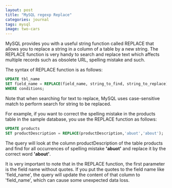```yaml
---
layout: post
title: "MySQL regexp Replace"
categories: journal
tags: mysql
image: two-cars
---
```


MySQL provides you with a useful string function called REPLACE that allows you to replace a string in a column of a table by a new string. The REPLACE function is very handy to search and replace text which affects multiple records such as obsolete URL, spelling mistake and such.

The syntax of REPLACE function is as follows:

```sql
UPDATE tbl_name
SET field_name = REPLACE(field_name, string_to_find, string_to_replace)
WHERE conditions;
```

Note that when searching for text to replace, MySQL uses case-sensitive match to perform search for string to be replaced.

For example, if you want to correct the spelling mistake in the products table in the sample database, you use the REPLACE function as follows:

```sql
UPDATE products
SET productDescription = REPLACE(productDescription,'abuot','about');
```

The query will look at the column productDescription of the table products and find for all occurrences of spelling mistake **'abuot'** and replace it by the correct word **'about'**.

It is very important to note that in the REPLACE function, the first parameter is the field name without quotes. If you put the quotes to the field name like 'field_name', the query will update the content of that column to 'field_name', which can cause some unexpected data loss.
